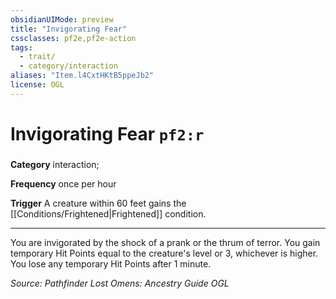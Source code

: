 ```yaml
---
obsidianUIMode: preview
title: "Invigorating Fear"
cssclasses: pf2e,pf2e-action
tags:
  - trait/
  - category/interaction
aliases: "Item.l4CxtHKtB5ppeJb2"
license: OGL
---
```

# Invigorating Fear `pf2:r`

### 

**Category** interaction; 




**Frequency** once per hour

**Trigger** A creature within 60 feet gains the [[Conditions/Frightened|Frightened]] condition.

* * *

You are invigorated by the shock of a prank or the thrum of terror. You gain temporary Hit Points equal to the creature's level or 3, whichever is higher. You lose any temporary Hit Points after 1 minute.

*Source: Pathfinder Lost Omens: Ancestry Guide*
*OGL*
